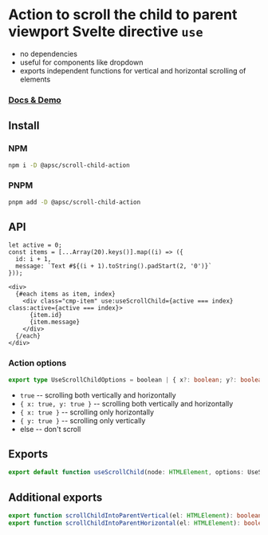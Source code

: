 # Action to scroll the child to parent viewport Svelte directive `use`

- no dependencies
- useful for components like dropdown
- exports independent functions for vertical and horizontal scrolling of elements

### [Docs & Demo](https://andrey-pavlenko.github.io/svelte-components/#/scroll-child-action)

## Install

### NPM

```sh
npm i -D @apsc/scroll-child-action
```

### PNPM

```sh
pnpm add -D @apsc/scroll-child-action
```

## API

```tsx
let active = 0;
const items = [...Array(20).keys()].map((i) => ({
  id: i + 1,
  message: `Text #${(i + 1).toString().padStart(2, '0')}`
}));

<div>
  {#each items as item, index}
    <div class="cmp-item" use:useScrollChild={active === index} class:active={active === index}>
      {item.id}
      {item.message}
    </div>
  {/each}
</div>
```

### Action options

```ts
export type UseScrollChildOptions = boolean | { x?: boolean; y?: boolean };
```

- `true` -- scrolling both vertically and horizontally
- `{ x: true, y: true }` -- scrolling both vertically and horizontally
- `{ x: true }` -- scrolling only horizontally
- `{ y: true }` -- scrolling only vertically
- else -- don't scroll

## Exports

```ts
export default function useScrollChild(node: HTMLElement, options: UseScrollChildOptions);
```

## Additional exports

```ts
export function scrollChildIntoParentVertical(el: HTMLElement): boolean;
export function scrollChildIntoParentHorizontal(el: HTMLElement): boolean;
```
